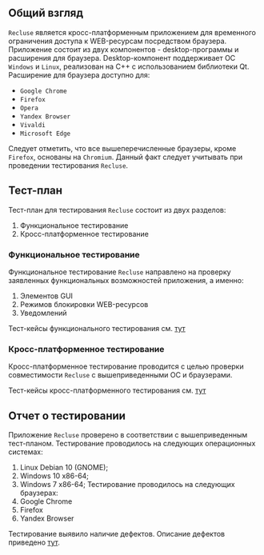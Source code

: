 ## Общий взгляд

`Recluse` является кросс-платформенным приложением для временного ограничения доступа к WEB-ресурсам посредством браузера. Приложение состоит из двух компонентов - desktop-программы и расширения для браузера.
Desktop-компонент поддерживает ОС `Windows` и `Linux`, реализован на С++ с использованием библиотеки Qt.
Расширение для браузера доступно для:
- `Google Chrome`
- `Firefox`
- `Opera`
- `Yandex Browser`
- `Vivaldi`
- `Microsoft Edge`

Следует отметить, что все вышеперечисленные браузеры, кроме `Firefox`, основаны на `Chromium`. Данный факт следует учитывать при проведении тестирования `Recluse`.

## Тест-план
Тест-план для тестирования `Recluse` состоит из двух разделов:
1. Функциональное тестирование
2. Кросс-платформенное тестирование

### Функциональное тестирование
Функциональное тестирование `Recluse` направлено на проверку заявленных функциональных возможностей приложения, а именно:
1. Элементов GUI
2. Режимов блокировки WEB-ресурсов
3. Уведомлений

Тест-кейсы функционального тестирования см. [тут](test_case_func.md)

### Кросс-платформенное тестирование
Кросс-платформенное тестирование проводится с целью проверки совместимости `Recluse` с вышеприведенными ОС и браузерами.

Тест-кейсы кросс-платформенного тестирования см. [тут](test_case_cross.md)

## Отчет о тестировании
Приложение `Recluse` проверено в соответствии с вышеприведенным тест-планом.
Тестирование проводилось на следующих операционных системах:
1. Linux Debian 10 (GNOME);
2. Windows 10 х86-64;
3. Windows 7 x86-64;
Тестирование проводилось на следующих браузерах:
1. Google Chrome
2. Firefox
3. Yandex Browser

Тестирование выявило наличие дефектов. Описание дефектов приведено [тут](bug_report.md).
